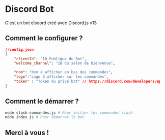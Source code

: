 # Discord Bot

C'est un bot discord créé avec Discord.js v13

## Comment le configurer ?

```json
//config.json
{
    "clientId": "ID Publique du Bot",
    "welcome_channel": "ID du salon de bienvenue",

    "nom": "Nom à afficher en bas des commandes",
    "logo":"Logo à afficher sur les commandes",
    "token" : "Token du privé bot" // https://discord.com/developers/applications/
}
```

## Comment le démarrer ?
```bash
node slash-commandes.js # Pour initier les commandes slash
node index.js # Pour démarrer le bot
```

## Merci à vous !
